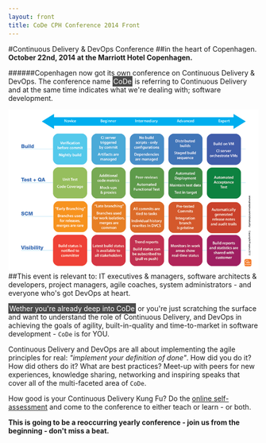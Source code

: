 ```yaml
---
layout: front
title: CoDe CPH Conference 2014 Front
---
```


#Continuous Delivery & DevOps Conference 
##in the heart of Copenhagen.
__October 22nd, 2014 at the Marriott Hotel Copenhagen.__

######Copenhagen now got its own conference on Continuous Delivery & DevOps. The conference name <span style="background:#4b4b4b; color:#FFFFFF; padding:2px;">CoDe</span> is referring to Continuous Delivery and at the same time indicates what we're dealing with; software development.

<a href="http://cdmi.praqma.net/">
<img src="/images/maturity_model_web.png" class="stdright" style="width:500."></a>
##This event is relevant to:
IT executives & managers, software architects & developers, project managers, agile coaches, system administrators - and everyone who's got DevOps at heart.

<span style="background:#4b4b4b; color:#FFFFFF; padding:2px;">Wether you're already deep into CoDe</span> or you're just scratching the surface and want to understand the role of Continuous Delivery, and DevOps in achieving the goals of agility, built-in-quality and time-to-market in software development - `CoDe` is for YOU.

Continuous Delivery and DevOps are all about implementing the agile principles for real: _"implement your definition of done"_. How did you do it? How did others do it? What are best practices? Meet-up with peers for new experiences, knowledge sharing, networking and inspiring speaks that cover all of the multi-faceted area of `CoDe`.

How good is your Continuous Delivery Kung Fu? Do the <a href="http://cdmi.praqma.net" target="_blank">online self-assessment</a> and come to the conference to either teach or learn - or both.

__This is going to be a reoccurring yearly conference - join us from the beginning - don't miss a beat.__



